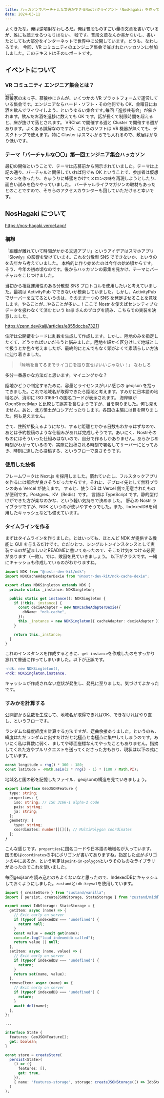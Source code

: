 ```yaml
---
title: ハッカソンでバーチャルな文通ができるNostrクライアント「NosHagaki」を作ってみた
date: 2024-03-11
---
```


よくきたな。俺は逆噴射なわしろだ。俺は普段ものすごい量の文章を書いているが、誰にも読ませるつもりはない。
嘘です。普段文章なんか書かないし、書いたとしても大部分をインターネットで世界中に公開しています。どうも、なわしろです。
今回、VR コミュニティのエンジニア集会で催されたハッカソンに参加しました。このテキストはそのレポートです。

## イベントについて

### VR コミュニティ エンジニア集会とは？

<ruby>慕狼<rp>(</rp><rt>しのがみ</rt><rp>)</rp></ruby>家の末っ子、慕狼ゆにさんが、いくつかの VR プラットフォームで運営している集会です。エンジニアならハード・ソフト・その他何でも OK、金曜日にお酒を飲んでワイワイしよう、というゆるい集会です｡毎回「進捗共有会」が催されます。飲んだお酒を進捗に数えても OK です。話が長くて制限時間を超えると、床が抜けて落とされます。
VRChat で開催する週と Cluster で開催する週があります。よくある誤解なのですが、これらのソフトは VR 機器が無くても、デスクトップで使えます。特に Cluster はスマホからでも入れるので、敷居はかなり低いです。

### テーマ「バーチャルな〇〇」第一回エンジニア集会ハッカソン

最初の開催ということで、テーマは応募前から開示されていました。テーマは上記の通り、バーチャルと関係していれば何でも OK ということで、参加者は仮想マシンを作ったり、きゅうりに蜂蜜をかけてメロンの味を再現しようとしたり、面白い試みを色々やっていました。
バーチャルライフマガジンの取材もあったとのことですので、そちらのアクセスカウンターも回していただけると幸いです。

## NosHagaki について

https://nos-hagaki.vercel.app/

### 構想

「距離が離れていて時間がかかる文通アプリ」というアイデアはスマホアプリ「Slowly」の影響を受けています。これを分散型 SNS でできないか、というのを去年から考えていました。
本格的に作り始めたのは今年の始め頃からです。そう、今年の初め頃なのです。後からハッカソンの募集を見かけ、テーマにバーチャルをこじつけました。

当初から相互運用性のある分散型 SNS プロトコルを使用したいと考えていました。最初は ActivityPub でできないか模索していました。しかし、ActivityPub でサーバーを立てるというのは、そのまま一つの SNS を発足させることを意味します。やることが…やることが多い…！ここで Nostr を使えばセンシティブなデータを扱わなくて済むという kaiji さんのブログを読み、こちらでの実装を決意しました。

https://zenn.dev/kaiji/articles/e855dccba73211

住所は公開鍵をシードに乱数を生成して作成します。しかし、陸地のみを指定したくて、どうすればいいだろうと悩みました。陸地を細かく区分けして地域として扱うとか色々考えましたが、最終的にとんでもなく頭がよくて素晴らしい方法に辿り着きました。

> 「陸地を当てるまでサイコロを振り直せばいいじゃない！」
> なわしろ

多分一番愚かな方法だと思います。マイニングかな？

陸地かどうか判定するために、容量とライセンスがいい感じの geojson を拾ってきました。これで地域名が取得できたら陸地と考えます。すみかに日本語の地域名が、消印に ISO 3166-1 の国名コードが表示されます。
海岸線が OpenStreetMap と比較して誤差を含むようですが、目を瞑りました。何も見えません。あと、北方領土がロシアだったりします。各国の主張には目を瞑りました。何も見えません。

さて、住所が扱えるようになり、すると距離とかかる日数もわかるはずなので、あとは予約投稿のような仕組みがあれば完成しそうです。あいにく、Nostrそのものにはそういった仕組みはないので、自分で作るしかありません。あらかじめ時刻がわかっているので、実際に投稿される時刻で署名してサーバーにとっておき、時刻に達したら投稿する、というフローで良さそうです。

### 使用した技術

フレームワークは Next.js を採用しました。慣れていたし、フルスタックアプリを作るには都合が良さそうだったからです。それに、デプロイ先として無料プランのある Vercel が使えます。
すると、使う DB は Vercel 側で用意されたものが便利です。Postgres、KV（Redis）です。
言語は TypeScript です。静的型付けができた方が楽なのかな、という軽い気持ちで決めました。
肝心の Nostr ライブラリですが、NDK というのが使いやすそうでした。また、IndexedDBを利用したキャッシュなども備えています。

### タイムラインを作る

まずはタイムラインを作りました。とはいっても、ほとんど NDK が提供する機能に GUI を与えるだけです。ただひとつ、シングルトンインスタンスとして実装するのが望ましいとREADMEに書いてあったので、そこだけ気をつける必要があります（一敗）。では、敗因を見ていきましょう。
以下がクラスです。一緒にキャッシュも作成しているのがわかりますね。
```ts
import NDK from "@nostr-dev-kit/ndk";
import NDKCacheAdapterDexie from "@nostr-dev-kit/ndk-cache-dexie";

export class NDKSingleton extends NDK {
  private static _instance: NDKSingleton;

  public static get instance(): NDKSingleton {
    if (!this._instance) {
      const dexieAdapter = new NDKCacheAdapterDexie({
        dbName: "ndk-cache",
      });
      this._instance = new NDKSingleton({ cacheAdapter: dexieAdapter });
    }

    return this._instance;
  }
}
```
これのインスタンスを作成するときに、`get instance`を作成したのをすっかり忘れて普通に作ってしまいました。以下が正誤です。
```diff
-ndk: new NDKSingleton(),
+ndk: NDKSingleton.instance,
```
キャッシュが作成されない症状が発生し、発見に至りました。気づけてよかったです。
### すみかを計算する
公開鍵から乱数を生成して、地域名が取得できればOK、できなければやり直し、というフローです。

ランダムな緯度経度を計算する方法ですが、迂曲余接ありました。というのも、緯度はただランダムに出すだけだと北極点と南極点に集中してしまうのです。あいにく私は算数に弱く、ましてや球面座標なんてやったこともありません。指摘してくれた方やプルリクエストを送ってくださった方もおり、現状は以下の式にしています。
```ts
const longitude = rng() * 360 - 180;
const latitude = -Math.asin(2 * rng() - 1) * (180 / Math.PI);
```
地域名と国の形を記憶したファイル、geojsonの構造を見ていきましょう。
```ts
export interface GeoJSONFeature {
  type: string;
  properties: {
    iso: string; // ISO 3166-1 alpha-2 code
    pais: string;
    ja: string;
  };
  geometry: {
    type: string;
    coordinates: number[][][]; // MultiPolygon coordinates
  };
}
```
こんな感じです。`properties`に国名コードや日本語の地域名が入っています。
国の形は`coordinates`の中にポリゴンが書いてありますね。指定した点がポリゴンの中にあるか、という判定は`point-in-polygon`というそのものなライブラリがあったのでこれを使いました。

毎回geojsonを読み込むのもよくないなと思ったので、IndexedDBにキャッシュしておくようにしました。`zustand`と`idb-keyval`を使用しています。
```ts
import { createStore } from "zustand/vanilla";
import { persist, createJSONStorage, StateStorage } from "zustand/middleware";

export const IdbStorage: StateStorage = {
  getItem: async (name) => {
    // Exit early on server
    if (typeof indexedDB === "undefined") {
      return null;
    }
    const value = await get(name);
    console.log("load indexeddb called");
    return value || null;
  },
  setItem: async (name, value) => {
    // Exit early on server
    if (typeof indexedDB === "undefined") {
      return;
    }
    return set(name, value);
  },
  removeItem: async (name) => {
    // Exit early on server
    if (typeof indexedDB === "undefined") {
      return;
    }
    await del(name);
  },
};

...

interface State {
  features: GeoJSONFeature[];
  get: boolean;
}

const store = createStore(
  persist<State>(
    () => ({
      features: [],
      get: true,
    }),
    { name: "features-storage", storage: createJSONStorage(() => IdbStorage) }
  )
);
```
